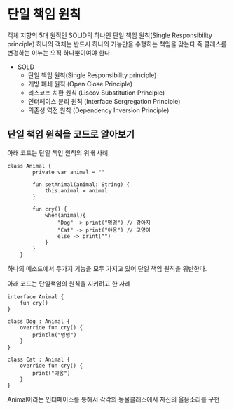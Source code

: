 # 단일 책임 원칙
객체 지향의 5대 원직인 SOLID의 하나인 단일 책임 원칙(Single Responsibility principle)
하나의 객체는 반드시 하나의 기능만을 수행하는 책임을 갖는다
즉 클래스를 변경하는 이뉴는 오직 하나뿐이여야 한다.
</br>
- SOLD
  - 단일 책임 원칙(Single Responsibility principle)
  - 개방 폐쇄 원칙 (Open Close Principle)
  - 리스코프 치환 원칙 (Liscov Substitution Principle)
  - 인터페이스 분리 원칙 (Interface Sergregation Principle)
  - 의존성 역전 원칙 (Dependency Inversion Principle)

## 단일 책임 원칙을 코드로 알아보기

아래 코드는 단일 책인 원칙의 위배 사례
```
class Animal {
        private var animal = ""

        fun setAnimal(animal: String) {
            this.animal = animal
        }

        fun cry() {
            when(animal){
                "Dog" -> print("멍멍") // 강아지
                "Cat" -> print("야옹") // 고양이
                else -> print("")
            }
        }
    }
```
하나의 메소드에서 두가지 기능을 모두 가지고 있어 단일 책임 원칙을 위반한다.
</br>

아래 코드는 단일책임의 원칙을 지키려고 한 사례
```
interface Animal {
    fun cry()
}

class Dog : Animal {
    override fun cry() {
        println("멍멍")
    }
}

class Cat : Animal {
    override fun cry() {
        print("야옹")
    }
}
```
Animal이라는 인터페이스를 통해서 각각의 동물클래스에서 자신의 울음소리를 구현
